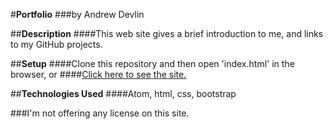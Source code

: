 #**Portfolio**
###by Andrew Devlin

##**Description**
####This web site gives a brief introduction to me, and links to my GitHub projects.

##**Setup**
####Clone this repository and then open 'index.html' in the browser, or
####[Click here to see the site.](https://AndrewDevlin.github.io/Portfolio)

##**Technologies Used**
####Atom, html, css, bootstrap

###I'm not offering any license on this site.

